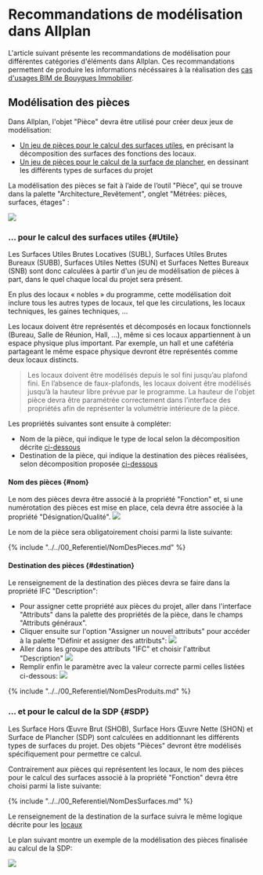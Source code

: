 # Recommandations de modélisation dans Allplan

L'article suivant présente les recommandations de modélisation pour différentes catégories d'éléments dans Allplan. Ces recommandations permettent de produire les informations nécéssaires à la réalisation des [cas d'usages BIM de Bouygues Immobilier](/01_CasUsages/README.md).

## Modélisation des pièces

Dans Allplan, l'objet "Pièce" devra être utilisé pour créer deux jeux de modélisation:
* [Un jeu de pièces pour le calcul des surfaces utiles](#Utile), en précisant la décomposition des surfaces des fonctions des locaux. 
* [Un jeu de pièces pour le calcul de la surface de plancher](#SDP), en dessinant les différents types de surfaces du projet

La modélisation des pièces se fait à l’aide de l’outil "Pièce", qui se trouve dans la palette "Architecture_Revêtement", onglet "Métrées: pièces, surfaces, étages" :

![](/02_Modelisation/02_architecte/images/ROOM6.PNG)

### ... pour le calcul des surfaces utiles {#Utile}

Les Surfaces Utiles Brutes Locatives \(SUBL\), Surfaces Utiles Brutes Bureaux \(SUBB\), Surfaces Utiles Nettes \(SUN\) et Surfaces Nettes Bureaux \(SNB\) sont donc calculées à partir d'un jeu de modélisation de pièces à part, dans le quel chaque local du projet sera présent. 

En plus des locaux « nobles » du programme, cette modélisation doit inclure tous les autres types de locaux, tel que les circulations, les locaux techniques, les gaines techniques, …

Les locaux doivent être représentés et décomposés en locaux fonctionnels \(Bureau, Salle de Réunion, Hall, …\), même si ces locaux appartiennent à un espace physique plus important. Par exemple, un hall et une cafétéria partageant le même espace physique devront être représentés comme deux locaux distincts.

> Les locaux doivent être modélisés depuis le sol fini jusqu’au plafond fini. En l’absence de faux-plafonds, les locaux doivent être modélisés jusqu’à la hauteur libre prévue par le programme. 
La hauteur de l'objet pièce devra être paramétrée correctement dans l'interface des propriétés afin de représenter la volumétrie intérieure de la pièce. 

Les propriétés suivantes sont ensuite à compléter:
* Nom de la pièce, qui indique le type de local selon la décomposition décrite [ci-dessous](#nom)
* Destination de la pièce, qui indique la destination des pièces réalisées, selon décomposition proposée [ci-dessous](#destination)

#### Nom des pièces {#nom}

Le nom des pièces devra être associé à la propriété "Fonction" et, si une numérotation des pièces est mise en place, cela devra être associée à la propriété "Désignation/Qualité".
![](/02_Modelisation/02_architecte/images/ROOM1.PNG)

Le nom de la pièce sera obligatoirement choisi parmi la liste suivante:

{% include "../../00_Referentiel/NomDesPieces.md"  %}

#### Destination des pièces {#destination}

Le renseignement de la destination des pièces devra se faire dans la propriété IFC "Description":
* Pour assigner cette propriété aux pièces du projet, aller dans l'interface "Attributs" dans la palette des propriétés de la pièce, dans le champs "Attributs généraux". 
* Cliquer ensuite sur l'option "Assigner un nouvel attributs" pour accéder à la palette "Définir et assigner des attributs":
![](/02_Modelisation/02_architecte/images/ROOM2.PNG)
* Aller dans les groupe des attributs "IFC" et choisir l'attribut "Description"
![](/02_Modelisation/02_architecte/images/ROOM3.PNG)
* Remplir enfin le paramètre avec la valeur correcte parmi celles listées ci-dessous:
![](/02_Modelisation/02_architecte/images/ROOM4.PNG)


{% include "../../00_Referentiel/NomDesProduits.md"  %}

### ... et pour le calcul de la SDP {#SDP}

Les Surface Hors Œuvre Brut \(SHOB\), Surface Hors Œuvre Nette \(SHON\) et Surface de Plancher \(SDP\) sont calculées en additionnant les différents types de surfaces du projet. 
Des objets "Pièces" devront être modélisés spécifiquement pour permettre ce calcul. 

Contrairement aux pièces qui représentent les locaux, le nom des pièces pour le calcul des surfaces associé à la propriété "Fonction" devra être choisi parmi la liste suivante:

{% include "../../00_Referentiel/NomDesSurfaces.md"  %}

Le renseignement de la destination de la surface suivra le même logique décrite pour les [locaux](#destination)

Le plan suivant montre un exemple de la modélisation des pièces finalisée au calcul de la SDP:

![](/02_Modelisation/02_architecte/images/Surfaces_ExempleNiveauCourant.png)


















